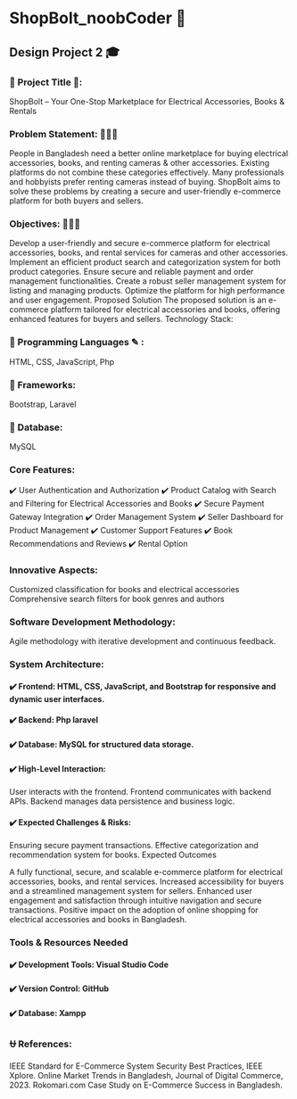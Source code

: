 # ShopBolt_noobCoder 🏬
## Design Project 2 🎓

### 🌟 Project Title 🌟:  
ShopBolt – Your One-Stop Marketplace for Electrical Accessories, Books & Rentals

### Problem Statement: 🔰🔰🔰
People in Bangladesh need a better online marketplace for buying electrical accessories, books, and renting cameras & other accessories. Existing platforms do not combine these categories effectively. Many professionals and hobbyists prefer renting cameras instead of buying. ShopBolt aims to solve these problems by creating a secure and user-friendly e-commerce platform for both buyers and sellers.

### Objectives: 🔶🔶🔶
Develop a user-friendly and secure e-commerce platform for electrical accessories, books, and rental services for cameras and other accessories.
Implement an efficient product search and categorization system for both product categories.
Ensure secure and reliable payment and order management functionalities.
Create a robust seller management system for listing and managing products.
Optimize the platform for high performance and user engagement.
Proposed Solution The proposed solution is an e-commerce platform tailored for electrical accessories and books, offering enhanced features for buyers and sellers.
Technology Stack:

### 🎠 Programming Languages ✎ :
   HTML, CSS, JavaScript, Php
### 🎠 Frameworks: 
   Bootstrap, Laravel
### 🎠 Database: 
   MySQL


### Core Features:


✔️ User Authentication and Authorization
✔️ Product Catalog with Search and Filtering for Electrical Accessories and Books
✔️ Secure Payment Gateway Integration
✔️ Order Management System
✔️ Seller Dashboard for Product Management
✔️ Customer Support Features
✔️ Book Recommendations and Reviews
✔️ Rental  Option

### Innovative Aspects:
Customized classification for books and electrical accessories
Comprehensive search filters for book genres and authors

### Software Development Methodology:
   Agile methodology with iterative development and continuous feedback.
### System Architecture:


#### ✔️ Frontend: HTML, CSS, JavaScript, and Bootstrap for responsive and dynamic user interfaces.
#### ✔️ Backend: Php laravel
#### ✔️ Database: MySQL for structured data storage.
#### ✔️ High-Level Interaction:
 User interacts with the frontend.
 Frontend communicates with backend APIs.
 Backend manages data persistence and business logic.
#### ✔️ Expected Challenges & Risks:
 Ensuring secure payment transactions.
 Effective categorization and recommendation system for books.
 Expected Outcomes

A fully functional, secure, and scalable e-commerce platform for electrical accessories, books, and rental services.
Increased accessibility for buyers and a streamlined management system for sellers.
Enhanced user engagement and satisfaction through intuitive navigation and secure transactions.
Positive impact on the adoption of online shopping for electrical accessories and books in Bangladesh.

### Tools & Resources Needed 
#### ✔️ Development Tools: Visual Studio Code
#### ✔️ Version Control: GitHub
#### ✔️ Database: Xampp

### ⛎ References:
IEEE Standard for E-Commerce System Security Best Practices, IEEE Xplore.
Online Market Trends in Bangladesh, Journal of Digital Commerce, 2023.
Rokomari.com Case Study on E-Commerce Success in Bangladesh.
